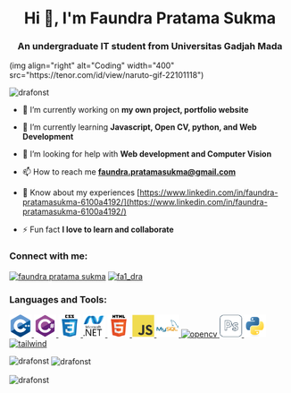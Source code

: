 <h1 align="center">Hi 👋, I'm Faundra Pratama Sukma</h1>
<h3 align="center">An undergraduate IT student from Universitas Gadjah Mada</h3>
(img align="right" alt="Coding" width="400" src="https://tenor.com/id/view/naruto-gif-22101118")

<p align="left"> <img src="https://komarev.com/ghpvc/?username=drafonst&label=Profile%20views&color=0e75b6&style=flat" alt="drafonst" /> </p>

- 🔭 I’m currently working on **my own project, portfolio website**

- 🌱 I’m currently learning **Javascript, Open CV, python, and Web Development**

- 🤝 I’m looking for help with **Web development and Computer Vision**

- 📫 How to reach me **faundra.pratamasukma@gmail.com**

- 📄 Know about my experiences [https://www.linkedin.com/in/faundra-pratamasukma-6100a4192/](https://www.linkedin.com/in/faundra-pratamasukma-6100a4192/)

- ⚡ Fun fact **I love to learn and collaborate**

<h3 align="left">Connect with me:</h3>
<p align="left">
<a href="https://linkedin.com/in/faundra pratama sukma" target="blank"><img align="center" src="https://raw.githubusercontent.com/rahuldkjain/github-profile-readme-generator/master/src/images/icons/Social/linked-in-alt.svg" alt="faundra pratama sukma" height="30" width="40" /></a>
<a href="https://instagram.com/fa1_dra" target="blank"><img align="center" src="https://raw.githubusercontent.com/rahuldkjain/github-profile-readme-generator/master/src/images/icons/Social/instagram.svg" alt="fa1_dra" height="30" width="40" /></a>
</p>

<h3 align="left">Languages and Tools:</h3>
<p align="left"> <a href="https://www.w3schools.com/cpp/" target="_blank" rel="noreferrer"> <img src="https://raw.githubusercontent.com/devicons/devicon/master/icons/cplusplus/cplusplus-original.svg" alt="cplusplus" width="40" height="40"/> </a> <a href="https://www.w3schools.com/cs/" target="_blank" rel="noreferrer"> <img src="https://raw.githubusercontent.com/devicons/devicon/master/icons/csharp/csharp-original.svg" alt="csharp" width="40" height="40"/> </a> <a href="https://www.w3schools.com/css/" target="_blank" rel="noreferrer"> <img src="https://raw.githubusercontent.com/devicons/devicon/master/icons/css3/css3-original-wordmark.svg" alt="css3" width="40" height="40"/> </a> <a href="https://dotnet.microsoft.com/" target="_blank" rel="noreferrer"> <img src="https://raw.githubusercontent.com/devicons/devicon/master/icons/dot-net/dot-net-original-wordmark.svg" alt="dotnet" width="40" height="40"/> </a> <a href="https://www.w3.org/html/" target="_blank" rel="noreferrer"> <img src="https://raw.githubusercontent.com/devicons/devicon/master/icons/html5/html5-original-wordmark.svg" alt="html5" width="40" height="40"/> </a> <a href="https://developer.mozilla.org/en-US/docs/Web/JavaScript" target="_blank" rel="noreferrer"> <img src="https://raw.githubusercontent.com/devicons/devicon/master/icons/javascript/javascript-original.svg" alt="javascript" width="40" height="40"/> </a> <a href="https://www.mysql.com/" target="_blank" rel="noreferrer"> <img src="https://raw.githubusercontent.com/devicons/devicon/master/icons/mysql/mysql-original-wordmark.svg" alt="mysql" width="40" height="40"/> </a> <a href="https://opencv.org/" target="_blank" rel="noreferrer"> <img src="https://www.vectorlogo.zone/logos/opencv/opencv-icon.svg" alt="opencv" width="40" height="40"/> </a> <a href="https://www.photoshop.com/en" target="_blank" rel="noreferrer"> <img src="https://raw.githubusercontent.com/devicons/devicon/master/icons/photoshop/photoshop-line.svg" alt="photoshop" width="40" height="40"/> </a> <a href="https://www.python.org" target="_blank" rel="noreferrer"> <img src="https://raw.githubusercontent.com/devicons/devicon/master/icons/python/python-original.svg" alt="python" width="40" height="40"/> </a> <a href="https://tailwindcss.com/" target="_blank" rel="noreferrer"> <img src="https://www.vectorlogo.zone/logos/tailwindcss/tailwindcss-icon.svg" alt="tailwind" width="40" height="40"/> </a> </p>

<p><img align="left" src="https://github-readme-stats.vercel.app/api/top-langs?username=drafonst&show_icons=true&locale=en&layout=compact" alt="drafonst" /></p>

<p>&nbsp;<img align="center" src="https://github-readme-stats.vercel.app/api?username=drafonst&show_icons=true&locale=en" alt="drafonst" /></p>

<p><img align="center" src="https://github-readme-streak-stats.herokuapp.com/?user=drafonst&" alt="drafonst" /></p>
